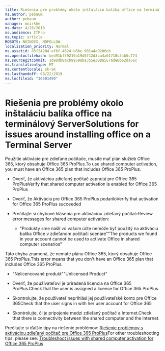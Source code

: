 ```yaml
---
title: Riešenia pre problémy okolo inštaláciu balíka office na terminálový Server
ms.author: pebaum
author: pebaum
manager: mnirkhe
ms.date: 4/26/2018
ms.audience: ITPro
ms.topic: article
ROBOTS: NOINDEX, NOFOLLOW
localization_priority: Normal
ms.assetid: 85f24284-af6f-4624-b6be-901a4a9206eb
ms.openlocfilehash: bed91bf59219a19d5742d3ca4a61718c34b5c774
ms.sourcegitcommit: 1d98db8acb9959aba3b5e308a567ade6b62da56c
ms.translationtype: MT
ms.contentlocale: sk-SK
ms.lasthandoff: 08/22/2019
ms.locfileid: "36501490"
---
```

# <a name="solutions-for-issues-around-installing-office-on-a-terminal-server"></a><span data-ttu-id="e9d87-102">Riešenia pre problémy okolo inštaláciu balíka office na terminálový Server</span><span class="sxs-lookup"><span data-stu-id="e9d87-102">Solutions for issues around installing office on a Terminal Server</span></span>

<span data-ttu-id="e9d87-103">Použitie aktivácie pre zdieľané počítače, musíte mať plán služieb Office 365, ktorý obsahuje Office 365 ProPlus.</span><span class="sxs-lookup"><span data-stu-id="e9d87-103">To use shared computer activation, you must have an Office 365 plan that includes Office 365 ProPlus.</span></span>
  
- <span data-ttu-id="e9d87-104">Overiť, že aktiváciou zdieľaný počítač zapnutá pre Office 365 ProPlus</span><span class="sxs-lookup"><span data-stu-id="e9d87-104">Verify that shared computer activation is enabled for Office 365 ProPlus</span></span>
    
- <span data-ttu-id="e9d87-105">Overiť, že Aktivácia pre Office 365 ProPlus podarilo</span><span class="sxs-lookup"><span data-stu-id="e9d87-105">Verify that activation for Office 365 ProPlus succeeded</span></span>
    
- <span data-ttu-id="e9d87-106">Prečítajte si chybové hlásenia pre aktiváciou zdieľaný počítač:</span><span class="sxs-lookup"><span data-stu-id="e9d87-106">Review error messages for shared computer activation:</span></span>
    
  - <span data-ttu-id="e9d87-107">"Produkty sme našli vo vašom účte nemôže byť použitý na aktiváciu balíka Office v zdieľanom počítači scenáre"</span><span class="sxs-lookup"><span data-stu-id="e9d87-107">"The products we found in your account cannot be used to activate Office in shared computer scenarios"</span></span>
  
<span data-ttu-id="e9d87-108">Táto chyba znamená, že nemáte plánu Office 365, ktorý obsahuje Office 365 ProPlus.</span><span class="sxs-lookup"><span data-stu-id="e9d87-108">This error means that you don't have an Office 365 plan that includes Office 365 ProPlus.</span></span>
    
  - <span data-ttu-id="e9d87-109">"Nelicencované produkt"</span><span class="sxs-lookup"><span data-stu-id="e9d87-109">"Unlicensed Product"</span></span>
    
  - <span data-ttu-id="e9d87-110">Overiť, že používateľovi je priradená licencia na Office 365 ProPlus.</span><span class="sxs-lookup"><span data-stu-id="e9d87-110">Check that the user is assigned a license for Office 365 ProPlus.</span></span>
    
  - <span data-ttu-id="e9d87-111">Skontrolujte, že používateľ neprihlási jej používateľské konto pre Office 365</span><span class="sxs-lookup"><span data-stu-id="e9d87-111">Check that the user signs in with her user account for Office 365</span></span>
    
  - <span data-ttu-id="e9d87-112">Skontrolujte, či je pripojenie medzi zdieľaný počítač a Internet.</span><span class="sxs-lookup"><span data-stu-id="e9d87-112">Check that there is connectivity between the shared computer and the Internet.</span></span>
    
<span data-ttu-id="e9d87-113">Prečítajte si ďalšie tipy na riešenie problémov: [Riešenie problémov s aktiváciou zdieľaný počítač pre Office 365 ProPlus](https://docs.microsoft.com/DeployOffice/troubleshoot-issues-with-shared-computer-activation-for-office-365-proplus)</span><span class="sxs-lookup"><span data-stu-id="e9d87-113">For other troubleshooting tips, please see: [Troubleshoot issues with shared computer activation for Office 365 ProPlus](https://docs.microsoft.com/DeployOffice/troubleshoot-issues-with-shared-computer-activation-for-office-365-proplus)</span></span>
  

